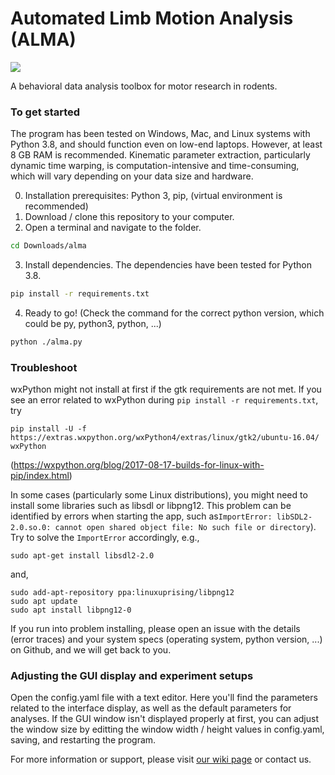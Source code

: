 # Automated Limb Motion Analysis (ALMA)

![](https://github.com/sollan/slip_detector/blob/master/Screenshots/ALMA.PNG)

A behavioral data analysis toolbox for motor research in rodents. 

### To get started

The program has been tested on Windows, Mac, and Linux systems with Python 3.8, and should function even on low-end laptops. However, at least 8 GB RAM is recommended. Kinematic parameter extraction, particularly dynamic time warping, is computation-intensive and time-consuming, which will vary depending on your data size and hardware.

0. Installation prerequisites: 
Python 3, pip, (virtual environment is recommended)
1. Download / clone this repository to your computer.
2. Open a terminal and navigate to the folder. 
```bash
cd Downloads/alma
```
3. Install dependencies. The dependencies have been tested for Python 3.8. 
```bash
pip install -r requirements.txt
```
4. Ready to go! (Check the command for the correct python version, which could be py, python3, python, ...)
```bash
python ./alma.py
```

### Troubleshoot

wxPython might not install at first if the gtk requirements are not met. 
If you see an error related to wxPython during ```pip install -r requirements.txt```, try 
```
pip install -U -f https://extras.wxpython.org/wxPython4/extras/linux/gtk2/ubuntu-16.04/ wxPython
```
(https://wxpython.org/blog/2017-08-17-builds-for-linux-with-pip/index.html)

In some cases (particularly some Linux distributions), you might need to install some libraries such as libsdl or libpng12. This problem can be identified by errors when starting the app, such as```ImportError: libSDL2-2.0.so.0: cannot open shared object file: No such file or directory```). 
Try to solve the ```ImportError``` accordingly, e.g.,
```
sudo apt-get install libsdl2-2.0
```
and,
```
sudo add-apt-repository ppa:linuxuprising/libpng12
sudo apt update
sudo apt install libpng12-0
```

If you run into problem installing, please open an issue with the details (error traces) and your system specs (operating system, python version, ...) on Github, and we will get back to you.


### Adjusting the GUI display and experiment setups
Open the config.yaml file with a text editor. Here you'll find the parameters related to the interface display, as well as the default parameters for analyses. If the GUI window isn't displayed properly at first, you can adjust the window size by editting the window width / height values in config.yaml, saving, and restarting the program. 


For more information or support, please visit [our wiki page](https://github.com/sollan/slip_detector/wiki) or contact us.

